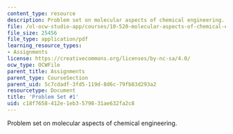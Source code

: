 ```yaml
---
content_type: resource
description: Problem set on molecular aspects of chemical engineering.
file: /ol-ocw-studio-app/courses/10-520-molecular-aspects-of-chemical-engineering-fall-2004/c18f7658412e1eb3579831ae632fa2c8_10_520_ps1.pdf
file_size: 25456
file_type: application/pdf
learning_resource_types:
- Assignments
license: https://creativecommons.org/licenses/by-nc-sa/4.0/
ocw_type: OCWFile
parent_title: Assignments
parent_type: CourseSection
parent_uid: 5c7cdadf-3fd5-119d-8d6c-79fb83d293a2
resourcetype: Document
title: 'Problem Set #1'
uid: c18f7658-412e-1eb3-5798-31ae632fa2c8
---
```

Problem set on molecular aspects of chemical engineering.